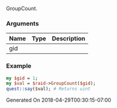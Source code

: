 GroupCount.
### Arguments
**Name**|**Type**|**Description**
:---|:---|:---
gid||

### Example

```perl
my $gid = 1;
my $val = $raid->GroupCount($gid);
quest::say($val); # Returns uint
```


Generated On 2018-04-29T00:30:15-07:00